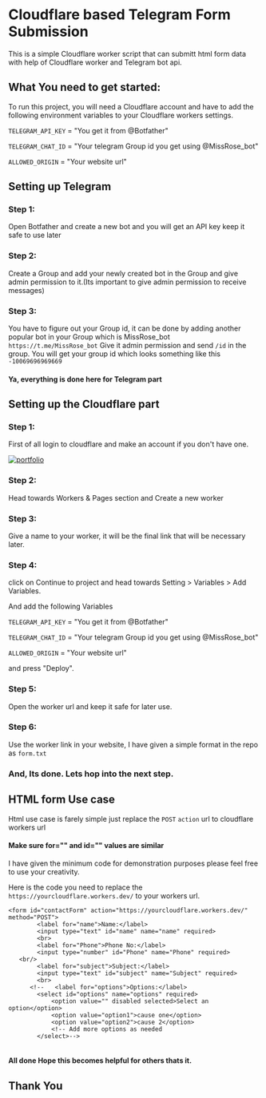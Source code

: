 # Cloudflare based Telegram Form Submission

This is a simple Cloudflare worker script that can submitt html form data with help of Cloudflare worker and Telegram bot api.

## What You need to get started:

To run this project, you will need a Cloudflare account and have to add the following environment variables to your Cloudflare workers settings.

`TELEGRAM_API_KEY` = "You get it from @Botfather"

`TELEGRAM_CHAT_ID` = "Your telegram Group id you get using @MissRose_bot"

`ALLOWED_ORIGIN` = "Your website url"

## Setting up Telegram

### Step 1:
Open Botfather and create a new bot and you will get an API key keep it safe to use later

### Step 2:
Create a Group and add your newly created bot in the Group and give admin permission to it.(Its important to give admin permission to receive messages)

### Step 3:
You have to figure out your Group id, it can be done by adding another popular bot in your Group which is MissRose_bot ` https://t.me/MissRose_bot`
Give it admin permission and send `/id` in the group. You will get your group id which looks something like this `-10069696969669`

#### Ya, everything is done here for Telegram part 
## Setting up the Cloudflare part
### Step 1:
First of all login to cloudflare and make an account if you don't have one.

[![portfolio](https://img.shields.io/badge/Cloudflare-F38020?style=for-the-badge&logo=Cloudflare&logoColor=white)](https://www.cloudflare.com/)

### Step 2:
Head towards Workers & Pages section and Create a new worker

### Step 3:
Give a name to your worker, it will be the final link that will be necessary later.

### Step 4:
click on Continue to project and head towards Setting > Variables > Add Variables.

And add the following Variables

`TELEGRAM_API_KEY` = "You get it from @Botfather"

`TELEGRAM_CHAT_ID` = "Your telegram Group id you get using @MissRose_bot"

`ALLOWED_ORIGIN` = "Your website url"

and press "Deploy".

### Step 5: 
Open the worker url and keep it safe for later use.

### Step 6: 

Use the worker link in your website, I have given a simple format in the repo as ```form.txt``` 

### And, Its done. Lets hop into the next step.

## HTML form Use case 
Html use case is farely simple just replace the `POST` `action` url to cloudflare workers url
#### Make sure for="" and id="" values are similar
I have given the minimum code for demonstration purposes please feel free  to use your creativity.

Here is the code you need to replace the `https://yourcloudflare.workers.dev/` to your workers url.
```
<form id="contactForm" action="https://yourcloudflare.workers.dev/" method="POST">
        <label for="name">Name:</label>
        <input type="text" id="name" name="name" required>
        <br>
   		<label for="Phone">Phone No:</label>
        <input type="number" id="Phone" name="Phone" required>
   <br/>
        <label for="subject">Subject:</label>
        <input type="text" id="subject" name="Subject" required>
        <br>
      <!--   <label for="options">Options:</label>
        <select id="options" name="options" required>
            <option value="" disabled selected>Select an option</option>
            <option value="option1">cause one</option>
            <option value="option2">cause 2</option>
            <!-- Add more options as needed 
        </select>-->
        
```
#### All done Hope this becomes helpful for others thats it.
## Thank You

